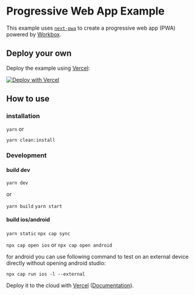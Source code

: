 # Progressive Web App Example

This example uses [`next-pwa`](https://github.com/shadowwalker/next-pwa) to create a progressive web app (PWA) powered by [Workbox](https://developers.google.com/web/tools/workbox/).

## Deploy your own

Deploy the example using [Vercel](https://vercel.com?utm_source=github&utm_medium=readme&utm_campaign=next-example):

[![Deploy with Vercel](https://vercel.com/button)](https://vercel.com/new/git/external?repository-url=https://github.com/vercel/next.js/tree/canary/examples/progressive-web-app&project-name=progressive-web-app&repository-name=progressive-web-app)

## How to use

### installation

`yarn` or

`yarn clean:install`

### Development

#### build dev

`yarn dev`

or

`yarn build` 
`yarn start`



#### build ios/android

`yarn static` 
`npx cap sync`

`npx cap open ios` or 
`npx cap open android`

for android you can use following command to test on an external device directly without opening android studio:

`npx cap run ios -l --external`








Deploy it to the cloud with [Vercel](https://vercel.com/new?utm_source=github&utm_medium=readme&utm_campaign=next-example) ([Documentation](https://nextjs.org/docs/deployment)).
